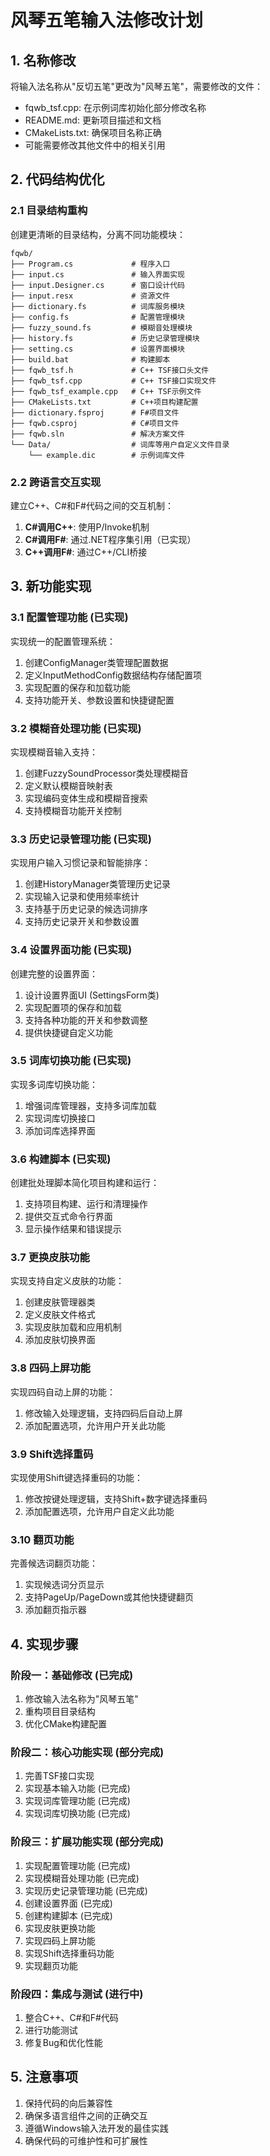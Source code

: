 # 风琴五笔输入法修改计划

## 1. 名称修改

将输入法名称从"反切五笔"更改为"风琴五笔"，需要修改的文件：

- fqwb_tsf.cpp: 在示例词库初始化部分修改名称
- README.md: 更新项目描述和文档
- CMakeLists.txt: 确保项目名称正确
- 可能需要修改其他文件中的相关引用

## 2. 代码结构优化

### 2.1 目录结构重构

创建更清晰的目录结构，分离不同功能模块：

```
fqwb/
├── Program.cs             # 程序入口
├── input.cs               # 输入界面实现
├── input.Designer.cs      # 窗口设计代码
├── input.resx             # 资源文件
├── dictionary.fs          # 词库服务模块
├── config.fs              # 配置管理模块
├── fuzzy_sound.fs         # 模糊音处理模块
├── history.fs             # 历史记录管理模块
├── setting.cs             # 设置界面模块
├── build.bat              # 构建脚本
├── fqwb_tsf.h             # C++ TSF接口头文件
├── fqwb_tsf.cpp           # C++ TSF接口实现文件
├── fqwb_tsf_example.cpp   # C++ TSF示例文件
├── CMakeLists.txt         # C++项目构建配置
├── dictionary.fsproj      # F#项目文件
├── fqwb.csproj            # C#项目文件
├── fqwb.sln               # 解决方案文件
└── Data/                  # 词库等用户自定义文件目录
    └── example.dic        # 示例词库文件
```

### 2.2 跨语言交互实现

建立C++、C#和F#代码之间的交互机制：

1. **C#调用C++**: 使用P/Invoke机制
2. **C#调用F#**: 通过.NET程序集引用（已实现）
3. **C++调用F#**: 通过C++/CLI桥接

## 3. 新功能实现

### 3.1 配置管理功能 (已实现)

实现统一的配置管理系统：

1. 创建ConfigManager类管理配置数据
2. 定义InputMethodConfig数据结构存储配置项
3. 实现配置的保存和加载功能
4. 支持功能开关、参数设置和快捷键配置

### 3.2 模糊音处理功能 (已实现)

实现模糊音输入支持：

1. 创建FuzzySoundProcessor类处理模糊音
2. 定义默认模糊音映射表
3. 实现编码变体生成和模糊音搜索
4. 支持模糊音功能开关控制

### 3.3 历史记录管理功能 (已实现)

实现用户输入习惯记录和智能排序：

1. 创建HistoryManager类管理历史记录
2. 实现输入记录和使用频率统计
3. 支持基于历史记录的候选词排序
4. 支持历史记录开关和参数设置

### 3.4 设置界面功能 (已实现)

创建完整的设置界面：

1. 设计设置界面UI (SettingsForm类)
2. 实现配置项的保存和加载
3. 支持各种功能的开关和参数调整
4. 提供快捷键自定义功能

### 3.5 词库切换功能 (已实现)

实现多词库切换功能：

1. 增强词库管理器，支持多词库加载
2. 实现词库切换接口
3. 添加词库选择界面

### 3.6 构建脚本 (已实现)

创建批处理脚本简化项目构建和运行：

1. 支持项目构建、运行和清理操作
2. 提供交互式命令行界面
3. 显示操作结果和错误提示

### 3.7 更换皮肤功能

实现支持自定义皮肤的功能：

1. 创建皮肤管理器类
2. 定义皮肤文件格式
3. 实现皮肤加载和应用机制
4. 添加皮肤切换界面

### 3.8 四码上屏功能

实现四码自动上屏的功能：

1. 修改输入处理逻辑，支持四码后自动上屏
2. 添加配置选项，允许用户开关此功能

### 3.9 Shift选择重码

实现使用Shift键选择重码的功能：

1. 修改按键处理逻辑，支持Shift+数字键选择重码
2. 添加配置选项，允许用户自定义此功能

### 3.10 翻页功能

完善候选词翻页功能：

1. 实现候选词分页显示
2. 支持PageUp/PageDown或其他快捷键翻页
3. 添加翻页指示器

## 4. 实现步骤

### 阶段一：基础修改 (已完成)

1. 修改输入法名称为"风琴五笔"
2. 重构项目目录结构
3. 优化CMake构建配置

### 阶段二：核心功能实现 (部分完成)

1. 完善TSF接口实现
2. 实现基本输入功能 (已完成)
3. 实现词库管理功能 (已完成)
4. 实现词库切换功能 (已完成)

### 阶段三：扩展功能实现 (部分完成)

1. 实现配置管理功能 (已完成)
2. 实现模糊音处理功能 (已完成)
3. 实现历史记录管理功能 (已完成)
4. 创建设置界面 (已完成)
5. 创建构建脚本 (已完成)
6. 实现皮肤更换功能
7. 实现四码上屏功能
8. 实现Shift选择重码功能
9. 实现翻页功能

### 阶段四：集成与测试 (进行中)

1. 整合C++、C#和F#代码
2. 进行功能测试
3. 修复Bug和优化性能

## 5. 注意事项

1. 保持代码的向后兼容性
2. 确保多语言组件之间的正确交互
3. 遵循Windows输入法开发的最佳实践
4. 确保代码的可维护性和可扩展性